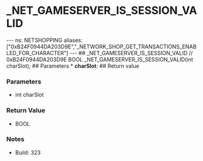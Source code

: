 # _NET_GAMESERVER_IS_SESSION_VALID

--- ns: NETSHOPPING aliases: ["0xB24F0944DA203D9E","_NETWORK_SHOP_GET_TRANSACTIONS_ENABLED_FOR_CHARACTER"] --- ## _NET_GAMESERVER_IS_SESSION_VALID  // 0xB24F0944DA203D9E BOOL _NET_GAMESERVER_IS_SESSION_VALID(int charSlot);   ## Parameters * **charSlot**:  ## Return value

### Parameters
* int charSlot

### Return Value
* BOOL

### Notes
* Build: 323

